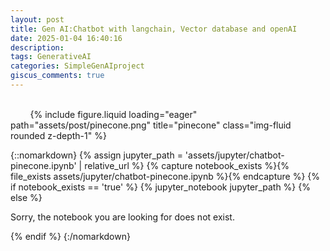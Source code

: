 ```yaml
---
layout: post
title: Gen AI:Chatbot with langchain, Vector database and openAI
date: 2025-01-04 16:40:16
description: 
tags: GenerativeAI
categories: SimpleGenAIproject
giscus_comments: true
---
```


<div class="row justify-content-sm-center">
    <div class="col-sm-8 mt-3 mt-md-0">
        {% include figure.liquid loading="eager" path="assets/post/pinecone.png" title="pinecone" class="img-fluid rounded z-depth-1" %}
    </div>
</div>

{::nomarkdown}
{% assign jupyter_path = 'assets/jupyter/chatbot-pinecone.ipynb' | relative_url %}
{% capture notebook_exists %}{% file_exists assets/jupyter/chatbot-pinecone.ipynb %}{% endcapture %}
{% if notebook_exists == 'true' %}
  {% jupyter_notebook jupyter_path %}
{% else %}
  <p>Sorry, the notebook you are looking for does not exist.</p>
{% endif %}
{:/nomarkdown}  